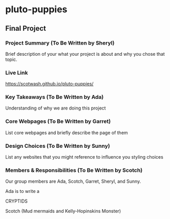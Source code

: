 # pluto-puppies
## Final Project

### Project Summary (To Be Written by Sheryl)

Brief description of your what your project is about and why you chose that topic.

### Live Link
 https://scotwash.github.io/pluto-puppies/
 

### Key Takeaways (To Be Written by Ada)

Understanding of why we are doing this project

### Core Webpages (To Be Written by Garret)

List core webpages and briefly describe the page of them

### Design Choices (To Be Written by Sunny)

List any websites that you might reference to influence you styling choices

### Members & Responsibilities (To Be Written by Scotch)
Our group members are Ada, Scotch, Garret, Sheryl, and Sunny.

Ada is to write a 

CRYPTIDS 

Scotch (Mud mermaids and Kelly-Hopinskins Monster)
